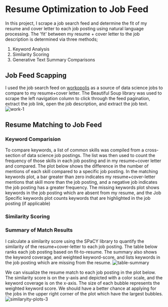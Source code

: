 # Resume Optimization to Job Feed
In this project, I scrape a job search feed and determine the fit of my resume and cover letter to each job posting using natural language processing. The 'fit' between my resume + cover letter to the job description is determined via three methods;
1. Keyword Analysis
2. Similarity Scoring
3. Generative Text Summary Comparisons

## Job Feed Scapping
I used the job search feed on [workopolis](https://www.workopolis.com/jobsearch/find-jobs?ak=data%20science%20-intern%20-co-op&l=Toronto%2C%20ON&sr=10&t=-1&mip=%24110%2C000&jt=fulltime&job=hWy0ea16-UMEAUzyNlvXuBmpMoyLsq-eKQFOamD-I625DcsvfyJLaPoYr3hHTpYO) as a source of data science jobs to compare to my resume+cover letter. The Beautiful Soup library was used to scrape the left navigation column to click through the feed pagination, extract the job link, open the job description, and extract the job text. 
![work-1](https://github.com/kconstable/resume-matching-to-job-rss-feed/assets/1649676/169417cc-9dab-47e0-81a6-513d770fdb17)

## Resume Matching to Job Feed
### Keyword Comparision
To compare keywords, a list of common skills was compiled from a cross-section of data science job postings. The list was then used to count the frequency of those skills in each job posting and in my resume+cover letter and compared.  The plot below shows the difference in the number of mentions of each skill compared to a specific job posting.  In the matching keywords plot, a bar greater than zero indicates my resume+cover-letter mentions that skill more than the job posting, and a negative job indicates the job posting has a greater frequency.  The missing keywords plot shows keywords in the job posting which are absent from my resume, and the Job Specific keywords plot counts keywords that are highlighted in the job posting  (if applicable)

### Similarity Scoring
### Summary of Match Results
I calculate a similarity score using the SPaCY library to quantify the similarity of the resume+cover-letter to each job posting.  The table below ranks each job posting based on fit-to-resume. The summary also shows the keyword coverage, and weighted keyword-score, and lists keywords in the job posting which are missing from the resume.
![table-summary](https://github.com/kconstable/resume-matching-to-job-rss-feed/assets/1649676/6ec24502-ab0e-42b1-8d79-920d0c0309d1)

We can visualize the resume match to each job posting in the plot below.  The similarity score is on the y-axis and depicted with a color scale, and the keyword coverage is on the x-axis. The size of each bubble represents the weighted keyword score.  We should have a better chance at applying for the jobs in the upper right corner of the plot which have the largest bubbles.  
![similaryity-plots-3](https://github.com/kconstable/resume-matching-to-job-rss-feed/assets/1649676/5beb0070-a8cb-44ea-8137-de582620be55) 


